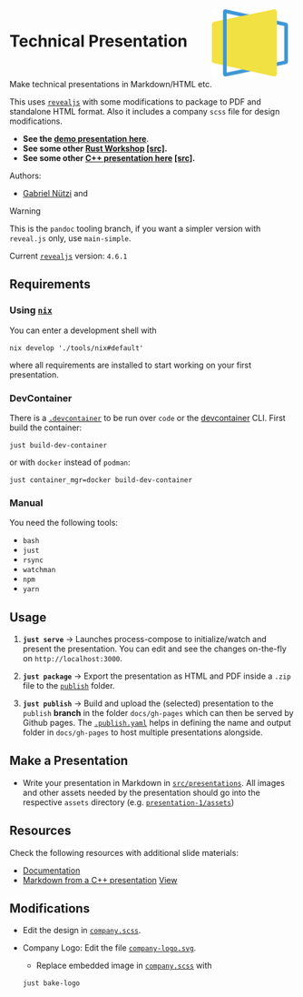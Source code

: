<img src="docs/logo.svg" style="margin-right: 10pt;width:100pt" align="right">
<h1>Technical Presentation</h1>

<br>

Make technical presentations in Markdown/HTML etc.

This uses [`revealjs`](https://github.com/hakimel/reveal.js) with some
modifications to package to PDF and standalone HTML format. Also it includes a
company `scss` file for design modifications.

- **See the
  [demo presentation here](https://gabyx.github.io/Technical-Presentation/gh-pages/demo)**.
- **See some other
  [Rust Workshop](https://sdsc-ordes.github.io/technical-presentation/gh-pages/rust-workshop/part-1/#/title-slide)
  [[src]](https://github.com/sdsc-ordes/technical-presentation/tree/feat/rust-workshop).**
- **See some other
  [C++ presentation here](https://gabyx.github.io/tech-pr-cpp-value-catergories)
  [[src]](https://github.com/gabyx/tech-pr-cpp-value-catergories).**

Authors:

- [Gabriel Nützi](https://github.com/gabyx) and

> [!WARNING]
>
> This is the `pandoc` tooling branch, if you want a simpler version with
> `reveal.js` only, use `main-simple`.

Current [`revealjs`](https://github.com/hakimel/reveal.js) version: `4.6.1`

## Requirements

### Using [`nix`](https://nixos.org)

You can enter a development shell with

```shell
nix develop './tools/nix#default'
```

where all requirements are installed to start working on your first
presentation.

### DevContainer

There is a [`.devcontainer`](.devcontainer) to be run over `code` or the
[devcontainer](https://github.com/devcontainers/cli) CLI. First build the
container:

```shell
just build-dev-container
```

or with `docker` instead of `podman`:

```shell
just container_mgr=docker build-dev-container
```

### Manual

You need the following tools:

- `bash`
- `just`
- `rsync`
- `watchman`
- `npm`
- `yarn`

## Usage

1. **`just serve`** -> Launches process-compose to initialize/watch and present
   the presentation. You can edit and see the changes on-the-fly on
   `http://localhost:3000`.

1. **`just package`** -> Export the presentation as HTML and PDF inside a `.zip`
   file to the [`publish`](publish) folder.

1. **`just publish`** -> Build and upload the (selected) presentation to the
   `publish` **branch** in the folder `docs/gh-pages` which can then be served
   by Github pages. The
   [`.publish.yaml`](./src/presentations/presentation-1/.publish.yaml) helps in
   defining the name and output folder in `docs/gh-pages` to host multiple
   presentations alongside.

## Make a Presentation

- Write your presentation in Markdown in
  [`src/presentations`](src/presentations). All images and other assets needed
  by the presentation should go into the respective `assets` directory (e.g.
  [`presentation-1/assets`](/src/presentations/presentation-1/assets))

## Resources

Check the following resources with additional slide materials:

- [Documentation](https://revealjs.com/)
- [Markdown from a C++ presentation](https://github.com/gabyx/tech-pr-cpp-value-catergories/blob/main/files/cpp-meeting/Vortrag.md)
  [View](https://gabyx.github.io/tech-pr-cpp-value-catergories)

## Modifications

- Edit the design in [`company.scss`](css/theme/source/company.scss).

- Company Logo: Edit the file
  [`company-logo.svg`](css/theme/source/files/company-logo.svg).

  - Replace embedded image in [`company.scss`](css/theme/source/company.scss)
    with

  ```shell
  just bake-logo
  ```
